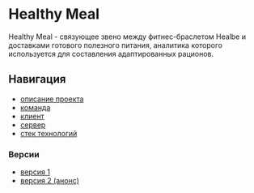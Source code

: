# Healthy Meal

Healthy Meal - связующее звено между фитнес-браслетом Healbe и доставками готового полезного питания, аналитика которого используется для составления адаптированных рационов.

## Навигация

- [описание проекта](https://github.com/Healbe-Meal/wiki/blob/main/docs/description.md)
- [команда](https://github.com/Healbe-Meal/wiki/blob/main/docs/team.md)
- [клиент](https://github.com/Healbe-Meal/client)
- [сервер](https://github.com/Healbe-Meal/server)
- [стек технологий](https://github.com/Healbe-Meal/wiki/blob/main/docs/stack.md)

### Версии

- [версия 1]()
- [версия 2 (анонс)]()

